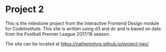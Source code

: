 # Project 2
This is the milestone project from the Interactive Frontend Design module for CodeInstitute. This site is written using d3 and dc and is based on data from the Football Premier League 2017/18 season.

The site can be located at https://nathenjohns.github.io/project-two/
